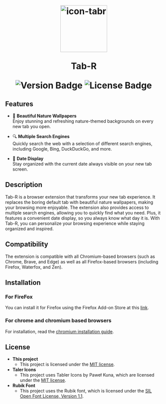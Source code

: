 <h1 align="center">
  <img src="https://i.ibb.co/dGzh4Bw/icon-tabr.png" alt="icon-tabr" border="0" width="150">
  
  Tab-R

  <img src="https://img.shields.io/badge/version-1.4-blue.svg" alt="Version Badge">
  <img src="https://img.shields.io/badge/license-MIT-green.svg" alt="License Badge">
</h1>


  
## Features
- 🌄 **Beautiful Nature Wallpapers**  
  Enjoy stunning and refreshing nature-themed backgrounds on every new tab you open.

- 🔍 **Multiple Search Engines**  
  Quickly search the web with a selection of different search engines, including Google, Bing, DuckDuckGo, and more.

- 📅 **Date Display**  
  Stay organized with the current date always visible on your new tab screen.

## Description

Tab-R is a browser extension that transforms your new tab experience. It replaces the boring default tab with beautiful nature wallpapers, making your browsing more enjoyable. The extension also provides access to multiple search engines, allowing you to quickly find what you need. Plus, it features a convenient date display, so you always know what day it is. With Tab-R, you can personalize your browsing experience while staying organized and inspired.

## Compatibility

The extension is compatible with all Chromium-based browsers (such as Chrome, Brave, and Edge) as well as all Firefox-based browsers (including Firefox, Waterfox, and Zen).

## Installation

### For FireFox
You can install it for Firefox using the Firefox Add-on Store at this [link](https://addons.mozilla.org/cs/firefox/addon/tab-r/).

### For chrome and chromium based browsers
For installation, read the [chromium installation guide](./chromium-install.md).

## License

- **This project**
  -  This project is licensed under the [MIT license](./LICENSE).
- **Taler Icons**
  - This project uses Tabler Icons by Paweł Kuna, which are licensed under the [MIT license](./license/tabler/license.txt).
- **Rubik Font**
  - This project uses the Rubik font, which is licensed under the [SIL Open Font License, Version 1.1](./license/rubik/OFL.txt). 
